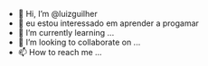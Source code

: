 - 👋 Hi, I’m @luizguilher
- 👀 eu estou interessado em aprender a progamar
- 🌱 I’m currently learning ...
- 💞️ I’m looking to collaborate on ...
- 📫 How to reach me ...

<!---
luizguilher/luizguilher is a ✨ special ✨ repository because its `README.md` (this file) appears on your GitHub profile.
You can click the Preview link to take a look at your changes.
--->
